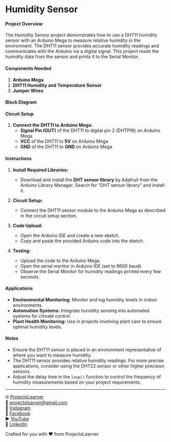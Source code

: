 # Humidity Sensor

#### Project Overview

The Humidity Sensor project demonstrates how to use a DHT11 humidity sensor with an Arduino Mega to measure relative humidity in the environment. The DHT11 sensor provides accurate humidity readings and communicates with the Arduino via a digital signal. This project reads the humidity data from the sensor and prints it to the Serial Monitor.

#### Components Needed

1. **Arduino Mega**
2. **DHT11 Humidity and Temperature Sensor**
3. **Jumper Wires**

#### Block Diagram


#### Circuit Setup

1. **Connect the DHT11 to Arduino Mega:**
   - **Signal Pin (OUT)** of the DHT11 to digital pin 2 (DHTPIN) on Arduino Mega
   - **VCC** of the DHT11 to **5V** on Arduino Mega
   - **GND** of the DHT11 to **GND** on Arduino Mega

#### Instructions

1. **Install Required Libraries:**
   - Download and install the **DHT sensor library** by Adafruit from the Arduino Library Manager. Search for "DHT sensor library" and install it.

2. **Circuit Setup:**
   - Connect the DHT11 sensor module to the Arduino Mega as described in the circuit setup section.

3. **Code Upload:**
   - Open the Arduino IDE and create a new sketch.
   - Copy and paste the provided Arduino code into the sketch.

4. **Testing:**
   - Upload the code to the Arduino Mega.
   - Open the serial monitor in Arduino IDE (set to 9600 baud).
   - Observe the Serial Monitor for humidity readings printed every few seconds.

#### Applications

- **Environmental Monitoring:** Monitor and log humidity levels in indoor environments.
- **Automation Systems:** Integrate humidity sensing into automated systems for climate control.
- **Plant Health Monitoring:** Use in projects involving plant care to ensure optimal humidity levels.

#### Notes

- Ensure the DHT11 sensor is placed in an environment representative of where you want to measure humidity.
- The DHT11 sensor provides relative humidity readings. For more precise applications, consider using the DHT22 sensor or other higher precision sensors.
- Adjust the delay time in the `loop()` function to control the frequency of humidity measurements based on your project requirements.

---

🌐 [ProjectsLearner](https://projectslearner.com/learn/arduino-mega-humidity-sensor)  
📧 [projectslearner@gmail.com](mailto:projectslearner@gmail.com)  
📸 [Instagram](https://www.instagram.com/projectslearner/)  
📘 [Facebook](https://www.facebook.com/projectslearner)  
▶️ [YouTube](https://www.youtube.com/@ProjectsLearner)  
📘 [LinkedIn](https://www.linkedin.com/in/projectslearner)  

Crafted for you with ❤️ from ProjectsLearner